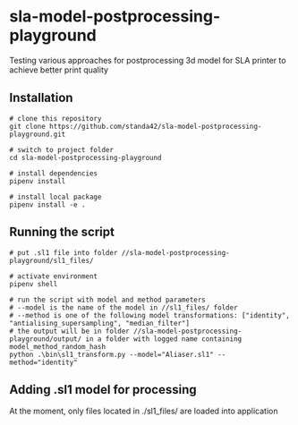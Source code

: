 # sla-model-postprocessing-playground
Testing various approaches for postprocessing 3d model for SLA printer to achieve better print quality

## Installation
```
# clone this repository
git clone https://github.com/standa42/sla-model-postprocessing-playground.git

# switch to project folder
cd sla-model-postprocessing-playground

# install dependencies
pipenv install 

# install local package
pipenv install -e .
```

## Running the script

```
# put .sl1 file into folder //sla-model-postprocessing-playground/sl1_files/

# activate environment
pipenv shell

# run the script with model and method parameters
# --model is the name of the model in //sl1_files/ folder
# --method is one of the following model transformations: ["identity", "antialising_supersampling", "median_filter"]
# the output will be in folder //sla-model-postprocessing-playground/output/ in a folder with logged name containing model_method_random_hash
python .\bin\sl1_transform.py --model="Aliaser.sl1" --method="identity"
```

## Adding .sl1 model for processing

At the moment, only files located in ./sl1_files/ are loaded into application